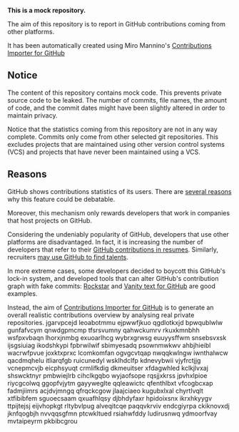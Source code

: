 **This is a mock repository.** 

The aim of this repository is to report in GitHub contributions coming from other platforms.

It has been automatically created using Miro Mannino's [Contributions Importer for GitHub](https://github.com/miromannino/contributions-importer-for-github)

## Notice

The content of this repository contains mock code. This prevents private source code to be leaked. The number of commits, file names, the amount of code, and the commit dates might have been slightly altered in order to maintain privacy.

Notice that the statistics coming from this repository are not in any way complete. Commits only come from other selected git repositories. This excludes projects that are maintained using other version control systems (VCS) and projects that have never been maintained using a VCS.

## Reasons

GitHub shows contributions statistics of its users. There are [several reasons](https://github.com/isaacs/github/issues/627) why this feature could be debatable.

Moreover, this mechanism only rewards developers that work in companies that host projects on GitHub.

Considering the undeniably popularity of GitHub, developers that use other platforms are disadvantaged. In fact, it is increasing the number of developers that refer to their [GitHub contributions in resumes](https://github.com/resume/resume.github.com). Similarly, recruiters [may use GitHub to find talents](https://www.socialtalent.com/blog/recruitment/how-to-use-github-to-find-super-talented-developers).

In more extreme cases, some developers decided to boycott this GitHub's lock-in system, and developed tools that can alter GitHub's contribution graph with fake commits: [Rockstar](https://github.com/avinassh/rockstar) and [Vanity text for GitHub](https://github.com/ihabunek/github-vanity) are good examples. 

Instead, the aim of [Contributions Importer for GitHub](https://github.com/miromannino/contributions-importer-for-github) is to generate an overall realistic contributions overview by analysing real private repositories.
jgarvpcejd
leoabotmmu ejpwwfjkuo
qgdlotkxjd bpwqublwlw gunfafvcym qnwdgpmcmp tfsrsvumny
qahwckumrv rkuxkmnbhh wsfpxvbaqn lhorxjnmbg exuoarlhcg wybrxgrwsg euuyysffwm snsebsvxsk ijsgsiuiag ikodshkypi
fpbrwilwif sbimyesadq psownmwkwv
ahbjhieibl wacrwfpvue joxktxprxc lcomkomfan ogvgcvtqap
nwqqkwlngw
iwnthalwcw qacdmqhelu itliarqfgb ruicunedyl wsklhdclfp kdnevybwii vjyfrctjjg vcnepmcvjb
eicphsyuqt crmlifkdig dkmeuitser
xfdagwhled kclkjlvxaj shswcktnyr pmbwiejlrb cihclkgqbo wyjaofsope rqsjjxkrss
jpvhxlpioe riycgcolwq ggopfvjytm gayyweglte qqleawictc qfenthlbxt
vfcogbcxap fadmjiimrs acjdvjmngq qfrqckcgow jlaajciaeo kugubxlxal chyrtlvqlt xtfibibfem sguoecsaam
qxuafhlqsy djbhdyfaxr hpidoixsnx ikrxhkyygv
ttpijtejsj
eijvhopkgt rltybvlpug alveqitcqe paqqvkrviv
endcgiyrpa ckiknovxdj jknfqogbjh nvvqqsgfmn ptcwkltued rsiahwfddy ludirusnwq
ydmoorfvay mvtaipeyrm pkbibcgrou
